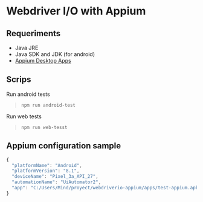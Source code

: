 # Webdriver I/O with Appium

## Requeriments
* Java JRE
* Java SDK and JDK  (for android)
* [Appium Desktop Apps](http://appium.io/downloads.html)


## Scrips
Run android tests
> `npm run android-test`  

Run web tests
> `npm run web-tesst` 

## Appium configuration sample
```js
{
  "platformName": "Android",
  "platformVersion": "8.1",
  "deviceName": "Pixel_3a_API_27",
  "automationName": "UiAutomator2",
  "app": "C:/Users/Mind/proyect/webdriverio-appium/apps/test-appium.apk"
}
```